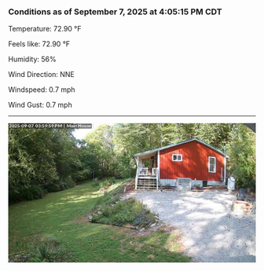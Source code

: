 ### Conditions as of September 7, 2025 at 4:05:15 PM CDT 

Temperature: 72.90 &deg;F

Feels like: 72.90 &deg;F

Humidity: 56%

Wind Direction: NNE

Windspeed: 0.7 mph

Wind Gust: 0.7 mph

---

<img src="./images/latest.jpeg"/>

